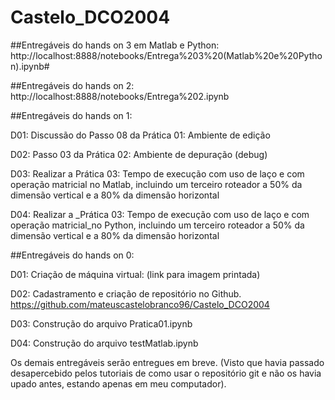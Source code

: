 # Castelo_DCO2004

##Entregáveis do hands on 3 em Matlab e Python: http://localhost:8888/notebooks/Entrega%203%20(Matlab%20e%20Python).ipynb#

##Entregáveis do hands on 2: http://localhost:8888/notebooks/Entrega%202.ipynb

##Entregáveis do hands on 1: 

D01: Discussão do Passo 08 da Prática 01: Ambiente de edição

D02: Passo 03 da Prática 02: Ambiente de depuração (debug)

D03: Realizar a Prática 03: Tempo de execução com uso de laço e com operação matricial no Matlab, incluindo um terceiro roteador a 50% da dimensão vertical e a 80% da dimensão horizontal

D04: Realizar a _Prática 03: Tempo de execução com uso de laço e com operação matricial_no Python, incluindo um terceiro roteador a 50% da dimensão vertical e a 80% da dimensão horizontal


##Entregáveis do hands on 0: 

D01: Criação de máquina virtual: (link para imagem printada)

D02: Cadastramento e criação de repositório no Github. https://github.com/mateuscastelobranco96/Castelo_DCO2004

D03: Construção do arquivo Pratica01.ipynb

D04: Construção do arquivo testMatlab.ipynb

Os demais entregáveis serão entregues em breve. (Visto que havia passado desapercebido pelos tutoriais de como usar o repositório git e não os havia upado antes, estando apenas em meu computador).
